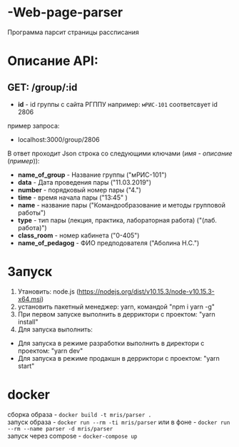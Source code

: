 # -Web-page-parser

Программа парсит страницы рассписания

# Описание API:

## GET: /group/:id

- **id** - id группы c сайта РГППУ
например: `мРИС-101` соответсвует id 2806  

пример запроса:
- localhost:3000/group/2806

В ответ проходит Json строка со следующими ключами (*имя* - *описание* (*пример*)):  
- **name_of_group** - Название группы ("мРИС-101")  
- **data** - Дата проведения пары ("11.03.2019")  
- **number** - порядковый номер пары ("4.")  
- **time** - время начала пары ("13:45" )  
- **name** - название пары ("Командообразование и методы групповой работы") 
- **type** - тип пары (лекция, практика, лабораторная работа) ("(лаб. работа)")  
- **class_room** - номер кабинета ("0-405")  
- **name_of_pedagog** - ФИО предподователя ("Аболина Н.С.")  

# Запуск

1. Утановить: node.js (https://nodejs.org/dist/v10.15.3/node-v10.15.3-x64.msi)  
2. установить пакетный менеджер: yarn, командой "npm i yarn -g"  
3. При первом запуске выполнить в дерриктори с проектом: "yarn install"  
4. Для запуска выполнить: 
  - Для запуска в режиме разработки выполнить в директори с проектом: "yarn dev"  
  - Для запуска в режиме продакшн в дерриктори с проектом: "yarn start"  

# docker

сборка образа - `docker build -t mris/parser .`  
запуск образа - `docker run --rm -ti mris/parser` 
или в фоне - `docker run --rm --name parser -d mris/parser`  
запуск через compose - `docker-compose up`  
